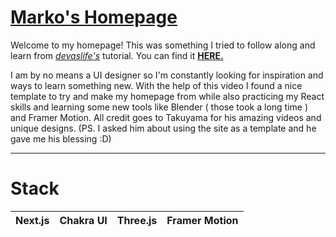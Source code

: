 # [Marko's Homepage](https://marko-markovikj-homepage.vercel.app/)

Welcome to my homepage! This was something I tried to follow along and learn from _[devaslife's](https://www.youtube.com/channel/UC7yZ6keOGsvERMp2HaEbbXQ)_ tutorial.
You can find it [**HERE.**](https://www.youtube.com/watch?v=bSMZgXzC9AA)

I am by no means a UI designer so I'm constantly looking for inspiration and ways to learn something new. With the help of this video I found a nice template to try and
make my homepage from while also practicing my React skills and learning some new tools like Blender ( those took a long time ) and Framer Motion. 
All credit goes to Takuyama for his amazing videos and unique designs. (PS. I asked him about using the site as a template and he gave me his blessing :D)

---

# Stack

|Next.js|Chakra UI|Three.js|Framer Motion|
|-------|---------|--------|-------------|


